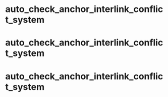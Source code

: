 # auto_check_anchor_interlink_conflict_system
# auto_check_anchor_interlink_conflict_system
# auto_check_anchor_interlink_conflict_system
